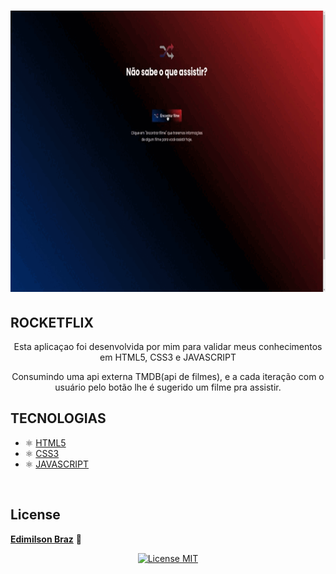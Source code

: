 <h1 align="center">
  <p>
      <a target="_blank" rel="noopener noreferrer" href="">
        <img src="./assets/rocketflix-1.gif" alt="RECEITA WAFFE CLÁSSICO" height="450px" style="max-width:100%;">
      </a>
  </P>

  <h2>ROCKETFLIX</h2> 
  <p align="center">Esta aplicaçao foi desenvolvida por mim para validar meus conhecimentos em HTML5, CSS3 e JAVASCRIPT</p>
  <p align="center">Consumindo uma api externa TMDB(api de filmes), e a cada iteração com o usuário pelo botão lhe é sugerido um filme pra assistir.</p>
  
</h1>

## TECNOLOGIAS
- ⚛️ [HTML5](https://developer.mozilla.org/pt-BR/docs/Web/HTML)
- ⚛️ [CSS3](https://developer.mozilla.org/pt-BR/docs/Web/CSS)
- ⚛️ [JAVASCRIPT](https://developer.mozilla.org/pt-BR/docs/Web/JAVASCRIPT)

<br>

## License
[**Edimilson Braz**](https://www.linkedin.com/in/edimilsonbraz/) 💜
<p align="center">
  <a href="https://opensource.org/licenses/MIT">
    <img src="https://img.shields.io/badge/License-MIT-blue.svg" alt="License MIT">
  </a>
</p>